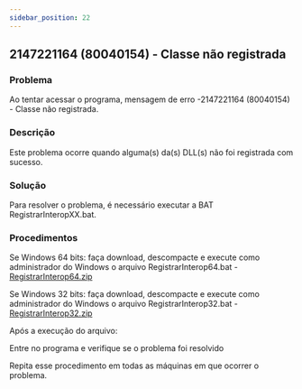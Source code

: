 ```yaml
---
sidebar_position: 22
---
```


## 2147221164 (80040154) - Classe não registrada

### Problema

Ao tentar acessar o programa, mensagem de erro
-2147221164 (80040154) - Classe não registrada.

### Descrição

Este problema ocorre quando alguma(s) da(s) DLL(s) não foi
registrada com sucesso.

### Solução

Para resolver o problema, é necessário executar a BAT
RegistrarInteropXX.bat.

### Procedimentos

Se Windows 64 bits: faça download, descompacte e execute como
administrador do Windows o arquivo RegistrarInterop64.bat -
[RegistrarInterop64.zip](http://suporte.laudoimagem.com.br/download/RegistrarInterop64.zip)

Se Windows 32 bits: faça download, descompacte e execute como
administrador do Windows o arquivo RegistrarInterop32.bat -
[RegistrarInterop32.zip](http://suporte.laudoimagem.com.br/download/RegistrarInterop32.zip)

Após a execução do arquivo:

Entre no programa e verifique se o problema foi resolvido

Repita esse procedimento em todas as máquinas em que ocorrer o
problema.